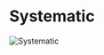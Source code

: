 # Systematic
<img src="https://repository-images.githubusercontent.com/560777809/9796c9ff-c2c3-46eb-8c3b-8b3a0e2ed62f" alt="Systematic">
